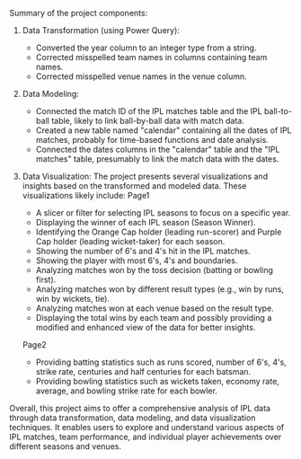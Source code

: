 Summary of the project components:

1. Data Transformation (using Power Query):
   - Converted the year column to an integer type from a string.
   - Corrected misspelled team names in columns containing team names.
   - Corrected misspelled venue names in the venue column.

2. Data Modeling:
   - Connected the match ID of the IPL matches table and the IPL ball-to-ball table, likely to link ball-by-ball data with match data.
   - Created a new table named "calendar" containing all the dates of IPL matches, probably for time-based functions and date analysis.
   - Connected the dates columns in the "calendar" table and the "IPL matches" table, presumably to link the match data with the dates.

3. Data Visualization:
   The project presents several visualizations and insights based on the transformed and modeled data. These visualizations likely include:
   Page1
   - A slicer or filter for selecting IPL seasons to focus on a specific year.
   - Displaying the winner of each IPL season (Season Winner).
   - Identifying the Orange Cap holder (leading run-scorer) and Purple Cap holder (leading wicket-taker) for each season.
   - Showing the number of 6's and 4's hit in the IPL matches.
   - Showing the player with most 6's, 4's and boundaries.
   - Analyzing matches won by the toss decision (batting or bowling first).
   - Analyzing matches won by different result types (e.g., win by runs, win by wickets, tie).
   - Analyzing matches won at each venue based on the result type.
   - Displaying the total wins by each team and possibly providing a modified and enhanced view of the data for better insights.
     
   Page2
   - Providing batting statistics such as runs scored, number of 6's, 4's, strike rate, centuries and half centuries for each batsman.
   - Providing bowling statistics such as wickets taken, economy rate, average, and bowling strike rate for each bowler.


Overall, this project aims to offer a comprehensive analysis of IPL data through data transformation, data modeling, and data visualization techniques. It enables users to explore and understand various aspects of IPL matches, team performance, and individual player achievements over different seasons and venues.
